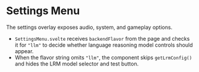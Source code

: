 # Settings Menu

The settings overlay exposes audio, system, and gameplay options.

- `SettingsMenu.svelte` receives `backendFlavor` from the page and
  checks it for `"llm"` to decide whether language reasoning model
  controls should appear.
- When the flavor string omits `"llm"`, the component skips
  `getLrmConfig()` and hides the LRM model selector and test button.

